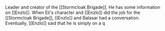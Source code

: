 Leader and creator of the [[Stormcloak Brigade]]. He has some information on [[Enzlo]]. When Eli's character and [[Enzlo]] did the job for the [[Stormcloak Brigade]], [[Enzlo]] and Balasar had a conversation. Eventually, [[Enzlo]] said that he is simply on a q